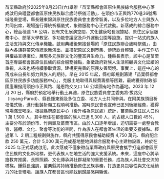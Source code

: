 苗栗縣政府於2025年8月23日(六)舉辦「苗栗縣都會區原住民族綜合服務中心落成啟用典禮暨都會區原住民族聯合歲時祭儀活動」，在頭份市正興路770巷36號場域隆重登場，縣長鍾東錦與原住民族委員會主委曾智勇，以及多位地方人士與族人共同出席，現場進行傳統祈福儀式，象徵服務中心正式啟動。新落成的綜合服務中心，總面積達 1.6 公頃，設有文化展演空間、文化健康站長照據點、原住民家庭服務中心、部落大學教室、多功能會議室及戶外運動公園等設施，提供一站式的族人生活支持與文化傳承機能。啟用典禮後緊接登場的「原住民族聯合歲時祭儀」，由縣內各族群帶來傳統歌舞演出，並搭配原民文創市集、傳統飲食體驗、手作工作坊與權益宣導攤位，展現多元族群文化的豐富與生命力。鍾縣長表示，該中心是苗栗首座專屬都會區原住民族的綜合服務據點，象徵政府對族人生活照顧與文化延續的重視，未來也將持續爭取資源，建構更完善的原民友善環境。事實上，這座中心的落成來自長年努力與族人的期待。早在 2015 年起，縣府即規劃籌建「苗栗縣都會區原住民族多功能服務中心」，克服土地取得與經費籌措等困難，最終獲得財政部國產署撥用頭份市正興路、隆恩路交叉口 1.6 公頃國有地作為基地。2023 年 12 月 20 日，縣府於預定地舉行動土典禮，原住民族委員會主委夷將‧拔路兒（Icyang·Parod）、縣長鍾東錦及多位立委、地方人士共同參與。在阿美族頭目祈福儀式後，進行動鏟祈願工程順利推動。當時原民會也宣佈已匡列後續經費，獲得現場滿堂喝采。根據縣府原民中心（後升格為原民處）統計，苗栗縣原住民人口約 1 萬 1,500 人，其中居住在都會區的族人已達 5,300 人，約占總人口數的 45%，主要分布於頭份市、竹南鎮及苗栗市區。由於人口逐年增加，迫切需要一處整合教育、醫療、文化、聚會等功能的空間，作為族人在都會區生活的重要支援據點。經過第 1、2 期工程規劃與施作，縣府共獲得原民會補助經費 4,750 萬元、縣府配合款 250 萬元，合計 5,000 萬元完成基地整地與綜合服務中心主建物設置，終於在 2025 年正式落成啟用。此次落成不僅象徵苗栗縣政府與原民會攜手打造都會區原住民族的文化新地標，更代表族人在地生活的強大支援系統。未來，這座中心將承擔教育推廣、長照照顧、文化傳承與社群凝聚的重要任務，成為族人與社會交流的橋樑。鍾縣長強調，苗栗縣將持續推動原住民族事務，打造更具包容性與文化延續力的社會環境，讓族人在都會區也能找到歸屬感與驕傲。